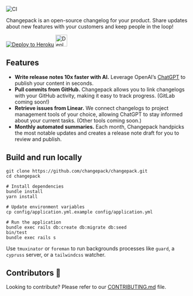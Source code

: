 ![CI](https://github.com/changepack/changepack/actions/workflows/ci.yml/badge.svg)

Changepack is an open-source changelog for your product. Share updates about new features with your customers and keep people in the loop!

[![Deploy to Heroku](https://www.herokucdn.com/deploy/button.svg)](https://heroku.com/deploy)
<a href="https://render.com/deploy?repo=https://github.com/changepack/changepack">
  <img src="https://render.com/images/deploy-to-render-button.svg" alt="Deploy to Render" height="32">
</a>
<!-- HTML is required to rescale the image so that the button isn’t bigger than Heroku’s -->

## Features

* **Write release notes 10x faster with AI.** Leverage OpenAI’s [ChatGPT](https://openai.com/blog/chatgpt) to publish your content in seconds.
* **Pull commits from GitHub.** Changepack allows you to link changelogs with your GitHub activity, making it easy to track progress. (GitLab coming soon!)
* **Retrieve issues from Linear.** We connect changelogs to project management tools of your choice, allowing ChatGPT to stay informed about your current tasks. (Other tools coming soon.)
* **Monthly automated summaries.** Each month, Changepack handpicks the most notable updates and creates a release note draft for you to review and publish.
## Build and run locally

```
git clone https://github.com/changepack/changepack.git
cd changepack

# Install dependencies
bundle install
yarn install

# Update environment variables
cp config/application.yml.example config/application.yml

# Run the application
bundle exec rails db:create db:migrate db:seed
bin/test
bundle exec rails s
```

Use `tmuxinator` or `foreman` to run backgrounds processes like `guard`, a `cypruss` server, or a `tailwindcss` watcher.

## Contributors 🎉

Looking to contribute? Please refer to our [CONTRIBUTING.md](./CONTRIBUTING.md) file.
